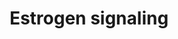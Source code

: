 ---
annotations:
- type: Pathway Ontology
  value: estrogen signaling pathway
authors:
- MaintBot
- Khanspers
- Susan
- L Dupuis
- Eweitz
description: 'Estrogen receptor refers to a group of receptors which are activated
  by the hormone 17&amp;amp;amp;#x3b2;-estradiol (estrogen). Two types of estrogen
  receptor exist: ER which is a member of the nuclear hormone family of intracellular
  receptors and the estrogen G protein coupled receptor GPR30 (GPER), which is a G-protein
  coupled receptor. The main function of the estrogen receptor is as a DNA binding
  transcription factor which regulates gene expression. However the estrogen receptor
  also has additional functions independent of DNA binding.'
last-edited: 2021-05-24
organisms:
- Drosophila melanogaster
redirect_from:
- /index.php/Pathway:WP1202
- /instance/WP1202
schema-jsonld:
- '@context': https://schema.org/
  '@id': https://wikipathways.github.io/pathways/WP1202.html
  '@type': Dataset
  creator:
    '@type': Organization
    name: WikiPathways
  description: 'Estrogen receptor refers to a group of receptors which are activated
    by the hormone 17&amp;amp;amp;#x3b2;-estradiol (estrogen). Two types of estrogen
    receptor exist: ER which is a member of the nuclear hormone family of intracellular
    receptors and the estrogen G protein coupled receptor GPR30 (GPER), which is a
    G-protein coupled receptor. The main function of the estrogen receptor is as a
    DNA binding transcription factor which regulates gene expression. However the
    estrogen receptor also has additional functions independent of DNA binding.'
  keywords:
  - Dsor1
  - PI3K
  - C-FOS
  - Ssl1
  - JNKs
  - GPR30
  - RpII33
  - HDAC7A
  - SP1
  - CCND1
  - HDAC5
  - Estradiol
  - CycH
  - RpII215
  - Taf7
  - N-CoR
  - SHC
  - phl
  - Jra
  - HDAC6
  - POLR2K
  - GNGT1
  - ird5
  - PKACA
  - Taf13
  - nej
  - Rpb7
  - CBP
  - TfIIA-S
  - BRCA1
  - Rpb5
  - drk
  - p38
  - G-salpha60A
  - BCL2
  - PKB/Akt
  - TfIIEbeta
  - Cyclic AMP
  - Taf5
  - hay
  - Src64B
  - HDAC2
  - RpII140
  - Tfb1
  - Rpb8
  - Mat1
  - Rpd3
  - TfIIB
  - Taf12
  - Cdk7
  - Gbeta13F
  - TfIIEalpha
  - Ilk
  - Rpb11
  - HDAC8
  - Sin3A
  - CREB
  - TfIIFbeta
  - ELK
  - Sos
  - rl
  - RpII15
  - ER
  - Tfb2
  - Hdac3
  - key
  - Rel
  - HDAC4
  - Xpd
  - Ras85D
  - Tfb4
  - Tbp
  - e(y)1
  - RpII18
  - Taf6
  license: CC0
  name: Estrogen signaling
seo: CreativeWork
title: Estrogen signaling
wpid: WP1202
---